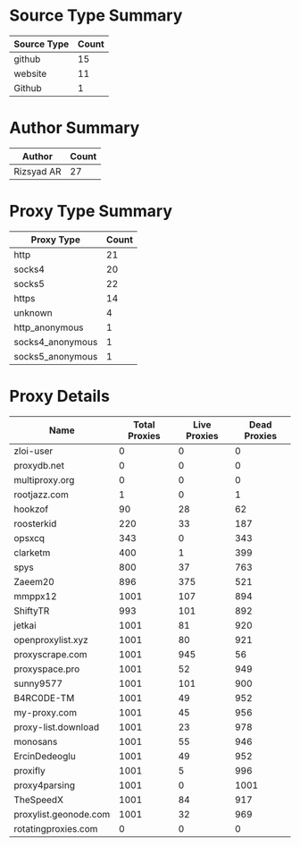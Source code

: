 # Source Type Summary

| Source Type | Count |
|-------------|-------|
| github | 15 |
| website | 11 |
| Github | 1 |


# Author Summary

| Author | Count |
|--------|-------|
| Rizsyad AR | 27 |


# Proxy Type Summary

| Proxy Type | Count |
|------------|-------|
| http | 21 |
| socks4 | 20 |
| socks5 | 22 |
| https | 14 |
| unknown | 4 |
| http_anonymous | 1 |
| socks4_anonymous | 1 |
| socks5_anonymous | 1 |


# Proxy Details

| Name | Total Proxies | Live Proxies | Dead Proxies |
|------|---------------|--------------|---------------|
| zloi-user | 0 | 0 | 0 |
| proxydb.net | 0 | 0 | 0 |
| multiproxy.org | 0 | 0 | 0 |
| rootjazz.com | 1 | 0 | 1 |
| hookzof | 90 | 28 | 62 |
| roosterkid | 220 | 33 | 187 |
| opsxcq | 343 | 0 | 343 |
| clarketm | 400 | 1 | 399 |
| spys | 800 | 37 | 763 |
| Zaeem20 | 896 | 375 | 521 |
| mmppx12 | 1001 | 107 | 894 |
| ShiftyTR | 993 | 101 | 892 |
| jetkai | 1001 | 81 | 920 |
| openproxylist.xyz | 1001 | 80 | 921 |
| proxyscrape.com | 1001 | 945 | 56 |
| proxyspace.pro | 1001 | 52 | 949 |
| sunny9577 | 1001 | 101 | 900 |
| B4RC0DE-TM | 1001 | 49 | 952 |
| my-proxy.com | 1001 | 45 | 956 |
| proxy-list.download | 1001 | 23 | 978 |
| monosans | 1001 | 55 | 946 |
| ErcinDedeoglu | 1001 | 49 | 952 |
| proxifly | 1001 | 5 | 996 |
| proxy4parsing | 1001 | 0 | 1001 |
| TheSpeedX | 1001 | 84 | 917 |
| proxylist.geonode.com | 1001 | 32 | 969 |
| rotatingproxies.com | 0 | 0 | 0 |
